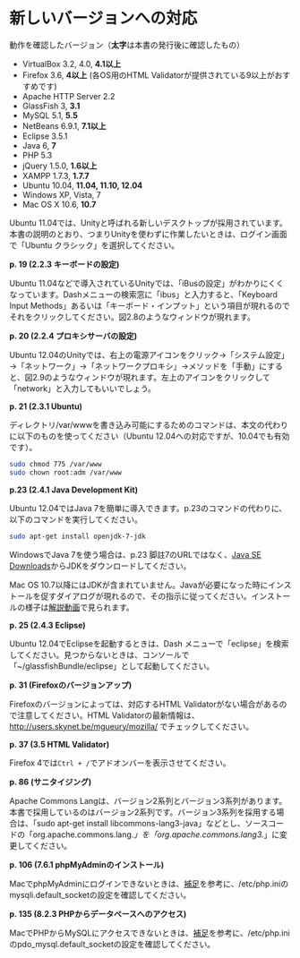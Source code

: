 # 新しいバージョンへの対応

動作を確認したバージョン（**太字**は本書の発行後に確認したもの）

* VirtualBox 3.2, 4.0, **4.1以上**
* Firefox 3.6, **4以上** (各OS用のHTML Validatorが提供されている9以上がおすすめです)
* Apache HTTP Server 2.2
* GlassFish 3, **3.1**
* MySQL 5.1, **5.5**
* NetBeans 6.9.1, **7.1以上**
* Eclipse 3.5.1
* Java 6, **7**
* PHP 5.3
* jQuery 1.5.0, **1.6以上**
* XAMPP 1.7.3, **1.7.7**
* Ubuntu 10.04, **11.04, 11.10, 12.04**
* Windows XP, Vista, 7
* Mac OS X 10.6, **10.7**

Ubuntu 11.04では、Unityと呼ばれる新しいデスクトップが採用されています。本書の説明のとおり、つまりUnityを使わずに作業したいときは、ログイン画面で「Ubuntu クラシック」を選択してください。

**p. 19 (2.2.3 キーボードの設定)**

Ubuntu 11.04などで導入されているUnityでは、「iBusの設定」がわかりにくくなっています。Dashメニューの検索窓に「ibus」と入力すると、「Keyboard Input Methods」あるいは「キーボード・インプット」という項目が現れるのでそれをクリックしてください。図2.8のようなウィンドウが現れます。

**p. 20 (2.2.4 プロキシサーバの設定)**

Ubuntu 12.04のUnityでは、右上の電源アイコンをクリック→「システム設定」→「ネットワーク」→「ネットワークプロキシ」→メソッドを「手動」にすると、図2.9のようなウィンドウが現れます。左上のアイコンをクリックして「network」と入力してもいいでしょう。

**p. 21 (2.3.1 Ubuntu)**

ディレクトリ/var/wwwを書き込み可能にするためのコマンドは、本文の代わりに以下のものを使ってください（Ubuntu 12.04への対応ですが、10.04でも有効です）。

```bash
sudo chmod 775 /var/www
sudo chown root:adm /var/www
```

**p.23 (2.4.1 Java Development Kit)**

Ubuntu 12.04ではJava 7を簡単に導入できます。p.23のコマンドの代わりに、以下のコマンドを実行してください。

```bash
sudo apt-get install openjdk-7-jdk
```

WindowsでJava 7を使う場合は、p.23 脚註7のURLではなく、[Java SE Downloads](http://www.oracle.com/technetwork/java/javase/downloads/index.html)からJDKをダウンロードしてください。

Mac OS 10.7以降にはJDKが含まれていません。Javaが必要になった時にインストールを促すダイアログが現れるので、その指示に従ってください。インストールの様子は[解説動画](https://github.com/taroyabuki/webbook2/blob/master/movies.md)で見られます。

**p. 25 (2.4.3 Eclipse)**

Ubuntu 12.04でEclipseを起動するときは、Dash メニューで「eclipse」を検索してください。見つからないときは、コンソールで「~/glassfishBundle/eclipse」として起動してください。

**p. 31 (Firefoxのバージョンアップ)**

Firefoxのバージョンによっては、対応するHTML Validatorがない場合があるので注意してください。HTML Validatorの最新情報は、http://users.skynet.be/mgueury/mozilla/ でチェックしてください。

**p. 37 (3.5 HTML Validator)**

Firefox 4では`Ctrl + /`でアドオンバーを表示させてください。

**p. 86 (サニタイジング)**

Apache Commons Langは、バージョン2系列とバージョン3系列があります。本書で採用しているのはバージョン2系列です。バージョン3系列を採用する場合は、「sudo apt-get install libcommons-lang3-java」などとし、ソースコードの「org.apache.commons.lang.*」を「org.apache.commons.lang3.*」に変更してください。

**p. 106 (7.6.1 phpMyAdminのインストール)**

MacでphpMyAdminにログインできないときは、[補足](https://www.facebook.com/notes/web%E3%82%A2%E3%83%97%E3%83%AA%E3%82%B1%E3%83%BC%E3%82%B7%E3%83%A7%E3%83%B3%E6%A7%8B%E7%AF%89%E5%85%A5%E9%96%80/%E8%A3%9C%E8%B6%B3/165540553507071)を参考に、/etc/php.iniのmysqli.default_socketの設定を確認してください。

**p. 135 (8.2.3 PHPからデータベースへのアクセス)**

MacでPHPからMySQLにアクセスできないときは、[補足](https://www.facebook.com/notes/web%E3%82%A2%E3%83%97%E3%83%AA%E3%82%B1%E3%83%BC%E3%82%B7%E3%83%A7%E3%83%B3%E6%A7%8B%E7%AF%89%E5%85%A5%E9%96%80/%E8%A3%9C%E8%B6%B3/165540553507071)を参考に、/etc/php.iniのpdo_mysql.default_socketの設定を確認してください。

